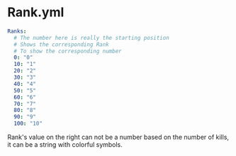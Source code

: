 # Rank.yml

```yaml
Ranks:
  # The number here is really the starting position
  # Shows the corresponding Rank
  # To show the corresponding number
  0: "0"
  10: "1"
  20: "2"
  30: "3"
  40: "4"
  50: "5"
  60: "6"
  70: "7"
  80: "8"
  90: "9"
  100: "10"
```

Rank's value on the right can not be a number based on the number of kills, it can be a string with colorful symbols.
